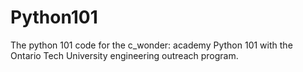# Python101
The python 101 code for the c_wonder: academy Python 101 with the Ontario Tech University engineering outreach program.
